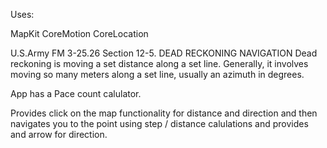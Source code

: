 Uses:

MapKit
CoreMotion
CoreLocation


U.S.Army FM 3-25.26  Section 12-5.  DEAD RECKONING NAVIGATION
Dead reckoning is moving a set distance along a set line. Generally, it involves moving so many meters along a set line, usually an azimuth in degrees.

App has a Pace count calulator.

Provides click on the map functionality for distance and direction and then navigates you to the point using step / distance calulations and provides and arrow for direction.

